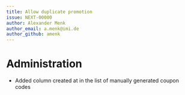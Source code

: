 ```yaml
---
title: Allow duplicate promotion
issue: NEXT-00000
author: Alexander Menk
author_email: a.menk@imi.de
author_github: amenk
---
```

# Administration
* Added column created at in the list of manually generated coupon codes
